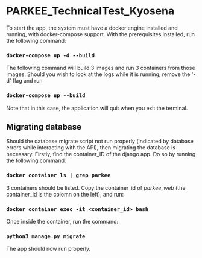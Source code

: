 # PARKEE_TechnicalTest_Kyosena

To start the app, the system must have a docker engine installed and running, with docker-compose support. With the prerequisites installed, run the following command:
### `docker-compose up -d --build`
The following command will build 3 images and run 3 containers from those images. Should you wish to look at the logs while it is running, remove the '-d' flag and run
### `docker-compose up --build`
Note that in this case, the application will quit when you exit the terminal.
## Migrating database

Should the database migrate script not run properly (indicated by database errors while interacting with the API), then migrating the database is necessary.
Firstly, find the container_ID of the django app. Do so by running the following command:
### `docker container ls | grep parkee`
3 containers should be listed. Copy the container_id of *parkee_web* (the container_id is the colomn on the left), and run:
### `docker container exec -it <container_id> bash`
Once inside the container, run the command:
### `python3 manage.py migrate`
The app should now run properly.
